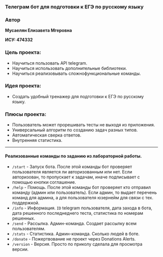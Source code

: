### Телеграм бот для подготовки к ЕГЭ по русскому языку

### Автор
**Мусаелян Елизавета Мгеровна**

**ИСУ: 474332**

### Цель проекта: 
- Научиться пользовать API telegram.
- Научиться использовать дополнительные библиотеки.
- Научиться реализовывать сложнофункциональные команды.


### Идея проекта: 
- Создать удобный тренажер для подготовки к ЕГЭ по русскому языку.

### Плюсы проекта:
- Пользователь может прорешивать тесты не выходя из приложения.
- Универсальный алгоритм по созданию задач разных типов.
- Автоматическая сверка ответов.
- Внутренняя статистика. 

-----
#### Реализованные команды по заданию из лабораторной работы. 
- `/start` - Запуск бота. После этой команды бот проверяет пользователя является ли авторизованным или нет. Если авторизован, то пропускает к задачам, иначе подписывает с помощью кнопки соглашение.
- `/help` - Помощь. После этой команды бот проверяет кто отправил команду (админ или пользователь). Если админ, то выдает перечень команд для админа, а для пользователя юзернейм для связи с тех. поддержкой.
- `/info` - Информация. `ID` telegram пользователя, дата захода в бота, дата решенного последнеднего теста, статистика по номерам решенных.
- `/send` - Рассылка. Админ-команда. Создает рассылку всем пользователям.
- `/stats` - Статистика. Админ-команда. Сколько людей в боте.
- `/donate` - Пожертвование не проект через Donations Alerts.
- `/version` - Версия. Просто по приколу сделала для просмотра версии.
